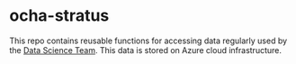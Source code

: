 # ocha-stratus

This repo contains reusable functions for accessing data regularly used by the [Data Science Team](https://centre.humdata.org/data-science/). This data is stored on Azure cloud infrastructure.
